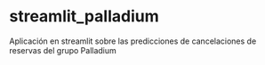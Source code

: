 # streamlit_palladium
Aplicación en streamlit sobre las predicciones de cancelaciones de reservas del grupo Palladium
